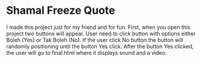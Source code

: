 # Shamal Freeze Quote

I made this project just for my friend and for fun. First, when you open this project two buttons will appear. User need to click button with options either Boleh (Yes) or Tak Boleh (No).
If the user click No button the button will randomly positioning until the button Yes click. After the button Yes clicked, the user will go to final.html where it displays sound and a video.
